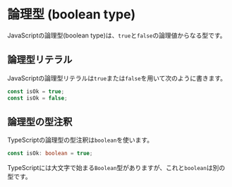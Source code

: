 # 論理型 \(boolean type\)

JavaScriptの論理型\(boolean type\)は、`true`と`false`の論理値からなる型です。

## 論理型リテラル

JavaScriptの論理型リテラルは`true`または`false`を用いて次のように書きます。

```javascript
const isOk = true;
const isOk = false;
```

## 論理型の型注釈

TypeScriptの論理型の型注釈は`boolean`を使います。

```typescript
const isOk: boolean = true;
```

TypeScriptには大文字で始まる`Boolean`型がありますが、これと`boolean`は別の型です。


